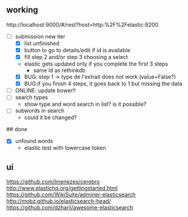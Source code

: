 
## working

http://localhost:9000/#/rest?host=http:%2F%2Felastic:9200

- [ ] submission new iter
    - [x] list unfinished
    - [x] button to go to details/edit if id is available
    - [x] fill step 2 and/or step 3 choosing a select
    + elastic gets updated only if you complete the first 3 steps
        * same id as rethinkdb
    - [x] BUG: step 1 -> type de l'extrait does not work (value=False?)
    - [x] BUG:if you finish 4 steps, it goes back to 1 but missing the data
- [ ] ONLINE: update bower!!
- [ ] search types
    + show type and word search in list? is it possible?
- [ ] subwords in search
    + could it be changed?

## done

- [x] unfound words
    + elastic test with lowercase token

## ui


https://github.com/lmenezes/cerebro
http://www.elastichq.org/gettingstarted.html
https://github.com/WikiSuite/adminer-elasticsearch
http://mobz.github.io/elasticsearch-head/
https://github.com/dzharii/awesome-elasticsearch